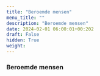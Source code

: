 ```yaml
---
title: "Beroemde mensen"
menu_title: ""
description: "Beroemde mensen"
date: 2024-02-01 06:00:01+00:202
draft: False
hidden: True
weight:
---
```

### Beroemde mensen


